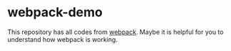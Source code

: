 # webpack-demo
This repository has all codes from [webpack](https://webpack.js.org/guides/). Maybe it is helpful for you to understand how webpack is working.
